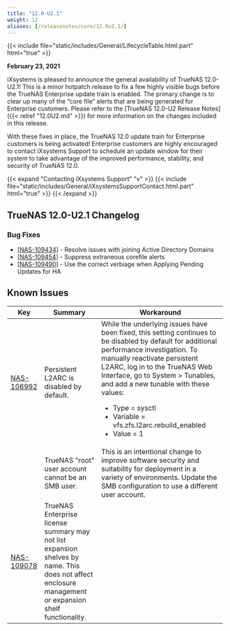 ```yaml
---
title: "12.0-U2.1"
weight: 12
aliases: [/releasenotes/core/12.0u2.1/]
---
```


{{< include file="static/includes/General/LifecycleTable.html.part" html="true" >}}

**February 23, 2021**

iXsystems is pleased to announce the general availability of TrueNAS 12.0-U2.1! This is a minor hotpatch release to fix a few highly visible bugs before the TrueNAS Enterprise update train is enabled. The primary change is to clear up many of the “core file” alerts that are being generated for Enterprise customers. Please refer to the [TrueNAS 12.0-U2 Release Notes]({{< relref "12.0U2.md" >}}) for more information on the changes included in this release.

With these fixes in place, the TrueNAS 12.0 update train for Enterprise customers is being activated! Enterprise customers are highly encouraged to contact iXsystems Support to schedule an update window for their system to take advantage of the improved performance, stability, and security of TrueNAS 12.0.

{{< expand "Contacting iXsystems Support" "v" >}}
{{< include file="static/includes/General/iXsystemsSupportContact.html.part" html="true" >}}
{{< /expand >}}

## TrueNAS 12.0-U2.1 Changelog

### Bug Fixes

<ul>
<li>[<a href='https://jira.ixsystems.com/browse/NAS-109434'>NAS-109434</a>] - Resolve issues with joining Active Directory Domains
</li>
<li>[<a href='https://jira.ixsystems.com/browse/NAS-109454'>NAS-109454</a>] - Suppress extraneous corefile alerts
</li>
<li>[<a href='https://jira.ixsystems.com/browse/NAS-109490'>NAS-109490</a>] - Use the correct verbiage when Applying Pending Updates for HA
</li>
</ul>

## Known Issues

<body class="ql-editor ql-editor-view" style="font-size:14px;">
    <html>
        <body>
            <table width="100%">
                <thead>
                  <tr>
<th>Key</th>
<th>Summary</th>
<th>Workaround</th>
       </tr>
                </thead>
                <tbody>
                	<tr>
<td><a href="https://jira.ixsystems.com/browse/NAS-106992" target="_blank">NAS-106992</a></td>
<td>Persistent L2ARC is disabled by default.</td>
<td>While the underlying issues have been fixed, this setting continues to be disabled by default for additional performance investigation. To manually reactivate persistent L2ARC, log in to the TrueNAS Web Interface, go to System > Tunables, and add a new tunable with these values:
<ul>
		    			<li>Type = sysctl</li>
		    			<li>Variable = vfs.zfs.l2arc.rebuild_enabled</li>
		    			<li>Value = 1</li>
		    		</ul>
</td>
</tr>
<tr>
			<td></td>
			<td>TrueNAS "root" user account cannot be an SMB user.</td>
			<td>This is an intentional change to improve software security and suitability for deployment in a variety of environments. Update the SMB configuration to use a different user account.</td>
		</tr>
		<tr>
<td><a href="https://jira.ixsystems.com/browse/NAS-109078" target="_blank">NAS-109078</a></td>
<td>TrueNAS Enterprise license summary may not list expansion shelves by name. This does not affect enclosure management or expansion shelf functionality.</td>
<td></td>
</tr>
      </tbody>
    </table>
  </body>
</html>
